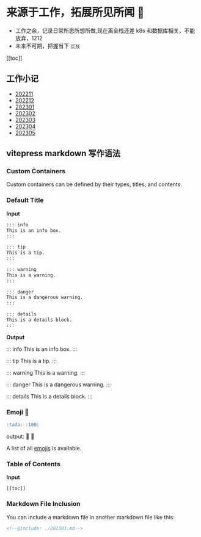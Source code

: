 # 来源于工作，拓展所见所闻 :100:

- 工作之余，记录日常所思所想所做,现在离全栈还差 k8s 和数据库相关，不能放弃，1212
- 未来不可期，把握当下 :cn:

[[toc]]

## 工作小记

- [202211](./202211.md)
- [202212](./202212.md)
- [202301](./202301.md)
- [202302](./202302.md)
- [202303](./202303.md)
- [202304](./202304.md)
- [202305](./202305.md)

## vitepress markdown 写作语法

### Custom Containers

Custom containers can be defined by their types, titles, and contents.

### Default Title

**Input**

```md
::: info
This is an info box.
:::

::: tip
This is a tip.
:::

::: warning
This is a warning.
:::

::: danger
This is a dangerous warning.
:::

::: details
This is a details block.
:::
```

**Output**

::: info
This is an info box.
:::

::: tip
This is a tip.
:::

::: warning
This is a warning.
:::

::: danger
This is a dangerous warning.
:::

::: details
This is a details block.
:::

### Emoji 🎉

```md
:tada: :100:
```

output:
:tada: :100:

A list of all [emojis](https://github.com/markdown-it/markdown-it-emoji/blob/master/lib/data/full.json) is available.

### Table of Contents

**Input**

```
[[toc]]
```

### Markdown File Inclusion

You can include a markdown file in another markdown file like this:

```md
<!--@include: ./202303.md-->
```
